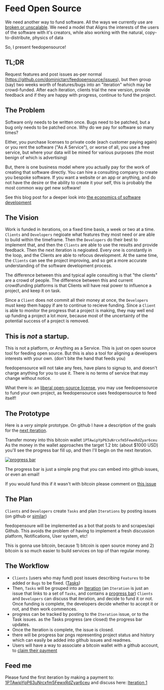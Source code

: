 # Feed Open Source

We need another way to fund software. All the ways we currently use are
[broken or unscalable](
http://dominictarr.com/post/71958587606/some-thoughts-on-the-economics-of-software-development). We need a model that
Aligns the interests of the users of the software with it's creators,
while also working with the natural, copy-to-distribute, physics of data

So, I present feedopensource!

## TL;DR

Request features and post issues as-per normal [https://github.com/dominictarr/feedopensource/issues),
but then group (say) two weeks worth of features/bugs into an "iteration"
which may be crowd-funded. After each iteration, clients trial the new version,
provide feedback and if they are happy with progress, continue to fund the project.

## The Problem

Software only needs to be written once. Bugs need to be patched,
but a bug only needs to be patched once. Why do we pay for software so many times?

Either, you purchase licenses to private code (each customer paying again)
or you rent the software ("As A Service"), or worse of all,
you use a free service, but where your data will be mined for various purposes
(the most benign of which is advertising)

But, there is one business model where you actually pay for the work of creating
that software directly. You can hire a consulting company to create you bespoke software.
If you want a website or an app or anything, and do not have the desire or
the ability to create it your self, this is probably the most common way get new software!

See this blog post for a deeper look into
[the economics of software development](
http://dominictarr.com/post/71958587606/some-thoughts-on-the-economics-of-software-development)

## The Vision

Work is funded in iterations, on a fixed time basis, a week or two at a time.
`Clients` and `Developers` negioate what features they most need or are able to build within the timeframe.
Then the `Developers` do their best to implement that, and then the `Clients` are able
to use the results and provide feedback. Then the next iteration is negioated.
Every one is constantly in the loop, and the Clients are able to refocus
development. At the same time, the `Clients` can see the project improving, and so
get a more accurate understanding of the software development process.

The difference between this and typical agile consulting is that "the clients"
are a crowd of people. The difference between this and current crowdfunding
platforms is that Clients will have real power to influence a project,
and keep it on task.

Since a `Client` does not commit all their money at once, the `Developers`
must keep them happy if are to continue to recieve funding.
Since a `Client` is able to monitor the progress that a project is making,
they may well end up funding a project a lot _more_, because most of the uncertainty
of the potential success of a project is removed.

## This is _not_ a startup.

This is not a platform, or Anything as a Service.
This is just on open source tool for feeding open source.
But this is also a tool for aligning a developers interests with your own.
(don't bite the hand that feeds you)

feedopensource will not take any fees, have plans to signup to,
and doesn't charge anything for you to use it.
There is no terms of service that may change without notice.

What there is: an [liberal open-source license](./LICENSE), you may use feedopensource
to fund your own project, as feedopensource uses feedopensource to feed itself!

## The Prototype

Here is a _very simple_ prototype. On github I have a description of the goals for the
[next iteration](https://github.com/dominictarr/feedopensource/issues).

Transfer money into this bitcoin wallet `1PTAwipYpP63uNrcxfm5FewxRdZyar6ceu`
As the money in the wallet approaches the target 1.2 btc (about $1000 USD)
you'll see the progress bar fill up, and then I'll begin on the next iteration.

[![progress bar](/badge/1PTAwipYpP63uNrcxfm5FewxRdZyar6ceu/1.2)](bitcoin:1PTAwipYpP63uNrcxfm5FewxRdZyar6ceu)

The progress bar is just a simple png that you can embed into github issues, or even an email!

If you would fund this if it wasn't with bitcoin please comment on
[this issue](https://github.com/dominictarr/feedopensource/issues/6)

## The Plan

`Clients` and `Developers` create `Tasks` and plan `Iterations` by posting
issues (on github or [similar](https://github.com/dominictarr/feedopensource/issues/7))

feedopensoure will be implemented as a bot that posts to and scrapes/api Github.
This avoids the problem of having to implement a fresh discussion platform, Notifications,
User system, etc!

This is gonna use bitcoin, because 1) bitcoin is open source money and 2)
bitcoin is so much easier to build services on top of than regular money.

## The Workflow

* `Clients` (users who may fund) post issues describing `Features` to be added or `Bugs` to be fixed.
  ([Tasks](https://github.com/dominictarr/feedopensource/issues/1))
* Then, `Tasks` will be grouped into an [Iteration](https://github.com/dominictarr/feedopensource/issues/3)
  (an `Iteration` is just an issue that links to a set of `Tasks`, and contains a
  [progress bar](https://github.com/dominictarr/feedopensource/issues/2))
  `Clients` and `Developers` can discuss that iteration, and decide to fund it or not.
  Once funding is complete, the developers decide whether to accept it or not, and then work commences.
* progress can be tracked by posting to the `Iteration` issue, or to the Task issues.
  as the Tasks progress (are closed) the progress bar updates.
* Once the Iteration is complete, the issue is closed.
* there will be progress bar pngs representing project status and history which can easily be added into github
  issues and readmes.
* Users will have a way to associate a bitcoin wallet with a github account, to
  [claim their payment](https://github.com/dominictarr/feedopensource/issues/5)

## Feed me

Please fund the first iteration by making a payment to:
[1PTAwipYpP63uNrcxfm5FewxRdZyar6ceu](bitcoin:1PTAwipYpP63uNrcxfm5FewxRdZyar6ceu)
and discuss here: [Iteration 1](https://github.com/dominictarr/feedopensource/issues/5)

